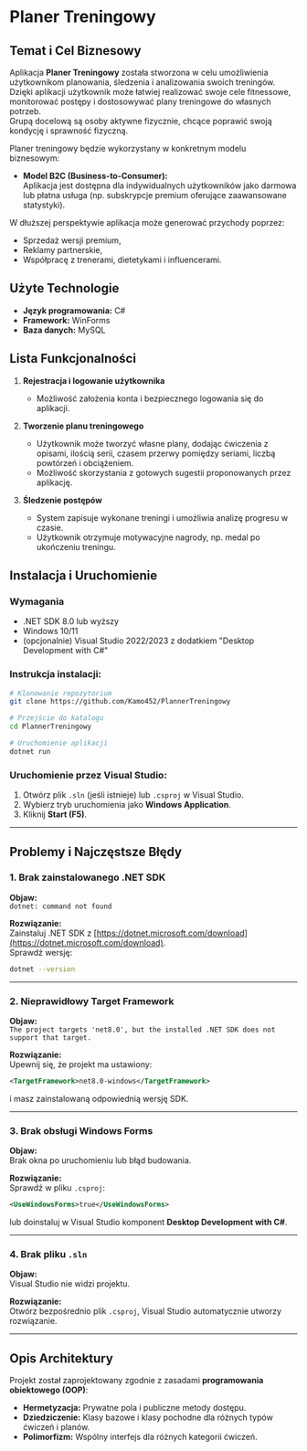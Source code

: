 
# Planer Treningowy

## Temat i Cel Biznesowy
Aplikacja **Planer Treningowy** została stworzona w celu umożliwienia użytkownikom planowania, śledzenia i analizowania swoich treningów.  
Dzięki aplikacji użytkownik może łatwiej realizować swoje cele fitnessowe, monitorować postępy i dostosowywać plany treningowe do własnych potrzeb.  
Grupą docelową są osoby aktywne fizycznie, chcące poprawić swoją kondycję i sprawność fizyczną.

Planer treningowy będzie wykorzystany w konkretnym modelu biznesowym:
- **Model B2C (Business-to-Consumer):**  
  Aplikacja jest dostępna dla indywidualnych użytkowników jako darmowa lub płatna usługa (np. subskrypcje premium oferujące zaawansowane statystyki).

W dłuższej perspektywie aplikacja może generować przychody poprzez:
- Sprzedaż wersji premium,
- Reklamy partnerskie,
- Współpracę z trenerami, dietetykami i influencerami.

## Użyte Technologie
- **Język programowania:** C#
- **Framework:** WinForms
- **Baza danych:** MySQL

## Lista Funkcjonalności
1. **Rejestracja i logowanie użytkownika**  
   - Możliwość założenia konta i bezpiecznego logowania się do aplikacji.

2. **Tworzenie planu treningowego**  
   - Użytkownik może tworzyć własne plany, dodając ćwiczenia z opisami, ilością serii, czasem przerwy pomiędzy seriami, liczbą powtórzeń i obciążeniem.
   - Możliwość skorzystania z gotowych sugestii proponowanych przez aplikację.

3. **Śledzenie postępów**  
   - System zapisuje wykonane treningi i umożliwia analizę progresu w czasie.
   - Użytkownik otrzymuje motywacyjne nagrody, np. medal po ukończeniu treningu.

## Instalacja i Uruchomienie

### Wymagania
- .NET SDK 8.0 lub wyższy
- Windows 10/11
- (opcjonalnie) Visual Studio 2022/2023 z dodatkiem "Desktop Development with C#"

### Instrukcja instalacji:
```bash
# Klonowanie repozytorium
git clone https://github.com/Kamo452/PlannerTreningowy

# Przejście do katalogu
cd PlannerTreningowy

# Uruchomienie aplikacji
dotnet run
```

### Uruchomienie przez Visual Studio:
1. Otwórz plik `.sln` (jeśli istnieje) lub `.csproj` w Visual Studio.
2. Wybierz tryb uruchomienia jako **Windows Application**.
3. Kliknij **Start (F5)**.

---

## Problemy i Najczęstsze Błędy

### 1. Brak zainstalowanego .NET SDK
**Objaw:**  
`dotnet: command not found`

**Rozwiązanie:**  
Zainstaluj .NET SDK z [https://dotnet.microsoft.com/download](https://dotnet.microsoft.com/download).  
Sprawdź wersję:
```bash
dotnet --version
```

---

### 2. Nieprawidłowy Target Framework
**Objaw:**  
`The project targets 'net8.0', but the installed .NET SDK does not support that target.`

**Rozwiązanie:**  
Upewnij się, że projekt ma ustawiony:
```xml
<TargetFramework>net8.0-windows</TargetFramework>
```
i masz zainstalowaną odpowiednią wersję SDK.

---

### 3. Brak obsługi Windows Forms
**Objaw:**  
Brak okna po uruchomieniu lub błąd budowania.

**Rozwiązanie:**  
Sprawdź w pliku `.csproj`:
```xml
<UseWindowsForms>true</UseWindowsForms>
```
lub doinstaluj w Visual Studio komponent **Desktop Development with C#**.

---

### 4. Brak pliku `.sln`
**Objaw:**  
Visual Studio nie widzi projektu.

**Rozwiązanie:**  
Otwórz bezpośrednio plik `.csproj`, Visual Studio automatycznie utworzy rozwiązanie.

---

## Opis Architektury
Projekt został zaprojektowany zgodnie z zasadami **programowania obiektowego (OOP)**:

- **Hermetyzacja:** Prywatne pola i publiczne metody dostępu.
- **Dziedziczenie:** Klasy bazowe i klasy pochodne dla różnych typów ćwiczeń i planów.
- **Polimorfizm:** Wspólny interfejs dla różnych kategorii ćwiczeń.


